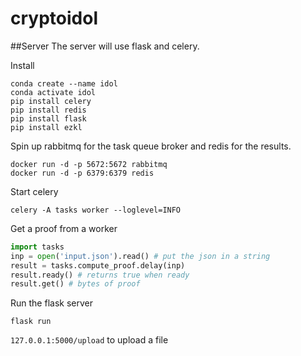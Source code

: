 # cryptoidol


##Server
The server will use flask and celery. 


Install
```
conda create --name idol
conda activate idol
pip install celery
pip install redis
pip install flask
pip install ezkl
```

Spin up rabbitmq for the task queue broker and redis for the results.
```
docker run -d -p 5672:5672 rabbitmq
docker run -d -p 6379:6379 redis
```

Start celery
```
celery -A tasks worker --loglevel=INFO
```

Get a proof from a worker
```python
import tasks
inp = open('input.json').read() # put the json in a string
result = tasks.compute_proof.delay(inp) 
result.ready() # returns true when ready
result.get() # bytes of proof
```

Run the flask server
```
flask run
```
`127.0.0.1:5000/upload` to upload a file

